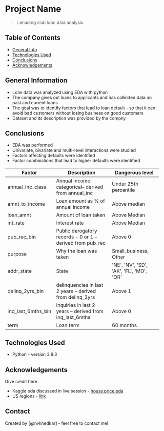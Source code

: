 # Project Name
> Lenading club loan data analysis


## Table of Contents
* [General Info](#general-information)
* [Technologies Used](#technologies-used)
* [Conclusions](#conclusions)
* [Acknowledgements](#acknowledgements)

<!-- You can include any other section that is pertinent to your problem -->

## General Information
- Loan data was analyzed using EDA with python
- The company gives out loans to applicants and has collected data on past and current loans
- The goal was to identify factors that lead to loan default - so that it can avoid bad customers without losing business on good customers
- Dataset and its description was provided by the compny

<!-- You don't have to answer all the questions - just the ones relevant to your project. -->

## Conclusions
- EDA was performed
- Univariate, bivariate and multi-level interactions were studied
- Factors affecting defaults were identified​
- Factor combinations that lead to higher defaults were identified

|Factor|Description|Dangerous level|
|-------------|------------|-------------|
|annual_inc_class​|Annual income categorical– derived from annual_inc​|Under 25th percentile​|
|amnt_to_income​|Loan amount as % of annual income​|Above median​|
|loan_amnt​|Amount of loan taken​|Above Median​|
|int_rate​|Interest rate​|Above Median​|
|pub_rec_bin​|Public derogatory records - 0 or 1 – derived from pub_rec​|Above 0​|
|purpose​|Why the loan was taken​|Small_business, Other​|
|addr_state​|State​|'NE', 'NV', 'SD', 'AK', 'FL', 'MO', 'OR'​|
|delinq_2yrs_bin​|delinquencies in last 2 years – derived from delinq_2yrs​|Above 1​|
|inq_last_6mths_bin​|inquiries in last 2 years – derived from inq_last_6mths​|Above 0​|
|term​|Loan term​|60 months​|

<!-- You don't have to answer all the questions - just the ones relevant to your project. -->


## Technologies Used
- Python - version 3.8.3

<!-- As the libraries versions keep on changing, it is recommended to mention the version of library used in this project -->

## Acknowledgements
Give credit here.
- Kaggle eda discussed in live session - [house price eda](https://www.kaggle.com/ekami66/detailed-exploratory-data-analysis-with-python)
- US regions - [link](https://www.kaggle.com/omer2040/usa-states-to-region/version/1)



## Contact
Created by [@nvkhedkar] - feel free to contact me!


<!-- Optional -->
<!-- ## License -->
<!-- This project is open source and available under the [... License](). -->

<!-- You don't have to include all sections - just the one's relevant to your project -->
